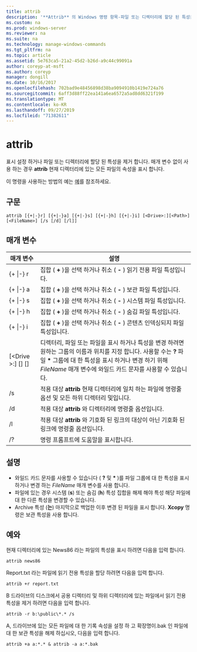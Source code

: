 ```yaml
---
title: attrib
description: '**Attrib** 의 Windows 명령 항목-파일 또는 디렉터리에 할당 된 특성을 표시, 설정 또는 제거 합니다.'
ms.custom: na
ms.prod: windows-server
ms.reviewer: na
ms.suite: na
ms.technology: manage-windows-commands
ms.tgt_pltfrm: na
ms.topic: article
ms.assetid: 5e763ca5-21a2-45d2-b26d-a9c44c99091a
author: coreyp-at-msft
ms.author: coreyp
manager: dongill
ms.date: 10/16/2017
ms.openlocfilehash: 702bad9e48456898d38ba9094910b1419e724a76
ms.sourcegitcommit: 6aff3d88ff22ea141a6ea6572a5ad8dd6321f199
ms.translationtype: MT
ms.contentlocale: ko-KR
ms.lasthandoff: 09/27/2019
ms.locfileid: "71382611"
---
```

# <a name="attrib"></a>attrib



표시 설정 하거나 파일 또는 디렉터리에 할당 된 특성을 제거 합니다. 매개 변수 없이 사용 하는 경우 **attrib** 현재 디렉터리에 있는 모든 파일의 속성을 표시 합니다.

이 명령을 사용하는 방법의 예는 [예](#BKMK_examples)를 참조하세요.

## <a name="syntax"></a>구문

```
attrib [{+|-}r] [{+|-}a] [{+|-}s] [{+|-}h] [{+|-}i] [<Drive>:][<Path>][<FileName>] [/s [/d] [/l]]
```

## <a name="parameters"></a>매개 변수

|매개 변수|설명|
|---------|-----------|
|{+ \|-} r|집합 ( **+** )을 선택 하거나 취소 ( **-** ) 읽기 전용 파일 특성입니다.|
|{+ \|-} a|집합 ( **+** )을 선택 하거나 취소 ( **-** ) 보관 파일 특성입니다.|
|{+ \|-} s|집합 ( **+** )을 선택 하거나 취소 ( **-** ) 시스템 파일 특성입니다.|
|{+ \|-} h|집합 ( **+** )을 선택 하거나 취소 ( **-** ) 숨김 파일 특성입니다.|
|{+ \|-} i|집합 ( **+** )을 선택 하거나 취소 ( **-** ) 콘텐츠 인덱싱되지 파일 특성입니다.|
|[\<Drive >:] [<Path>] [<FileName>]|디렉터리, 파일 또는 파일을 표시 하거나 특성을 변경 하려면 원하는 그룹의 이름과 위치를 지정 합니다. 사용할 수는 **?** 파일 **&#42;** 그룹에 대 한 특성을 표시 하거나 변경 하기 위해 *FileName* 매개 변수에 와일드 카드 문자를 사용할 수 있습니다.|
|/s|적용 대상 **attrib** 현재 디렉터리에 일치 하는 파일에 명령줄 옵션 및 모든 하위 디렉터리 및입니다.|
|/d|적용 대상 **attrib** 와 디렉터리에 명령줄 옵션입니다.|
|/l|적용 대상 **attrib** 와 기호화 된 링크의 대상이 아닌 기호화 된 링크에 명령줄 옵션입니다.|
|/?|명령 프롬프트에 도움말을 표시합니다.|

## <a name="remarks"></a>설명

-   와일드 카드 문자를 사용할 수 있습니다 ( **?** 및 **&#42;** )를 파일 그룹에 대 한 특성을 표시 하거나 변경 하는 *FileName* 매개 변수를 사용 합니다.
-   파일에 있는 경우 시스템 (**s**) 또는 숨김 (**h**) 특성 집합을 해제 해야 특성 해당 파일에 대 한 다른 특성을 변경할 수 있습니다.
-   Archive 특성 (**는**) 마지막으로 백업한 이후 변경 된 파일을 표시 합니다. **Xcopy** 명령은 보관 특성을 사용 합니다.

## <a name="BKMK_examples"></a>예와

현재 디렉터리에 있는 News86 라는 파일의 특성을 표시 하려면 다음을 입력 합니다.
```
attrib news86 
```
Report.txt 라는 파일에 읽기 전용 특성을 할당 하려면 다음을 입력 합니다.
```
attrib +r report.txt 
```
B 드라이브의 디스크에서 공용 디렉터리 및 하위 디렉터리에 있는 파일에서 읽기 전용 특성을 제거 하려면 다음을 입력 합니다.
```
attrib -r b:\public\*.* /s 
```
A, 드라이브에 있는 모든 파일에 대 한 기록 속성을 설정 하 고 확장명이.bak 인 파일에 대 한 보관 특성을 해제 하십시오, 다음을 입력 합니다.
```
attrib +a a:*.* & attrib -a a:*.bak 
```
